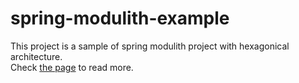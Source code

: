 # spring-modulith-example

This project is a sample of spring modulith project with hexagonical architecture.  
Check [the page](https://izebit.ru/is-three-tier-architecture-anti-pattern.html) to read more.
